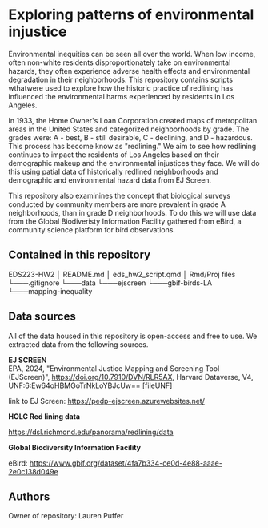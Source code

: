 # Exploring patterns of environmental injustice

Environmental inequities can be seen all over the world. When low income, often non-white residents disproportionately take on environmental hazards, they often experience adverse health effects and environmental degradation in their neighborhoods. This repository contains scripts wthatwere used to explore how the historic practice of redlining has influenced the environmental harms experienced by residents in Los Angeles.

In 1933, the Home Owner's Loan Corporation created maps of metropolitan areas in the United States and categorized neighborhoods by grade. The grades were: A - best, B - still desirable, C - declining, and D - hazardous. This process has become know as "redlining." We aim to see how redlining continues to impact the residents of Los Angeles based on their demographic makeup and the environmental injustices they face. We will do this using patial data of historically redlined neighborhoods and demographic and environmental hazard data from EJ Screen.

This repository also examinines the concept that biological surveys conducted by community members are more prevalent in grade A neighborhoods, than in grade D neighborhoods. To do this we will use data from the Global Biodiveristy Information Facility gathered from eBird, a community science platform for bird observations.

## Contained in this repository

EDS223-HW2
│ README.md
│ eds_hw2_script.qmd
│ Rmd/Proj files
└───.gitignore
└───data
└───ejscreen
└───gbif-birds-LA
└───mapping-inequality

## Data sources

All of the data housed in this repository is open-access and free to use. We extracted data from the following sources.

**EJ SCREEN**\
EPA, 2024, "Environmental Justice Mapping and Screening Tool (EJScreen)", <https://doi.org/10.7910/DVN/RLR5AX>, Harvard Dataverse, V4, UNF:6:Ew64oHBMGoTrNkLoYBJcUw== [fileUNF]

link to EJ Screen: <https://pedp-ejscreen.azurewebsites.net/>

**HOLC Red lining data**

<https://dsl.richmond.edu/panorama/redlining/data>

**Global Biodiversity Information Facility**

eBird: <https://www.gbif.org/dataset/4fa7b334-ce0d-4e88-aaae-2e0c138d049e>

## Authors

Owner of repository: Lauren Puffer
